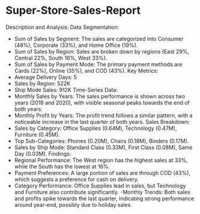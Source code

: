 # Super-Store-Sales-Report
Description and Analysis:
Data Segmentation:
- Sum of Sales by Segment: The sales are categorized into Consumer (48%), Corporate (33%), and Home Office (19%).
- Sum of Sales by Region: Sales are broken down by regions (East 29%, Central 22%, South 16%, West 33%).
- Sum of Sales by Payment Mode: The primary payment methods are Cards (22%), Online (35%), and COD (43%).
Key Metrics:
- Average Delivery Days: 5
- Sales by Region: 522K
- Ship Mode Sales: 912K
Time-Series Data:
- Monthly Sales by Years: The sales performance is shown across two years (2019 and 2020), with visible seasonal peaks towards the end of both years.
- Monthly Profit by Years: The profit trend follows a similar pattern, with a noticeable increase in the last quarter of both years.
  Sales Breakdown:
- Sales by Category: Office Supplies (0.64M), Technology (0.47M), Furniture (0.45M).
- Top Sub-Categories: Phones (0.20M), Chairs (0.18M), Binders (0.17M).
- Sales by Ship Mode: Standard Class (0.33M), First Class (0.08M), Same Day (0.03M).
Findings:
- Regional Performance:
    The West region has the highest sales at 33%, while the South has the lowest at 16%.
- Payment Preferences:
    A large portion of sales are through COD (43%), which suggests a preference for cash on delivery.
- Category Performance:
    Office Supplies lead in sales, but Technology and Furniture also contribute significantly.
-Monthly Trends:
    Both sales and profits spike towards the last quarter, indicating strong performance around year-end, possibly due to holiday sales.
